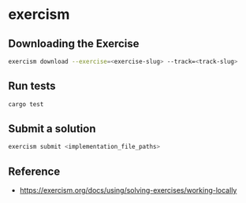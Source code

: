 # exercism

## Downloading the Exercise

```sh
exercism download --exercise=<exercise-slug> --track=<track-slug>
```

## Run tests

```sh
cargo test
```

## Submit a solution

```sh
exercism submit <implementation_file_paths>
```

## Reference

- <https://exercism.org/docs/using/solving-exercises/working-locally>
